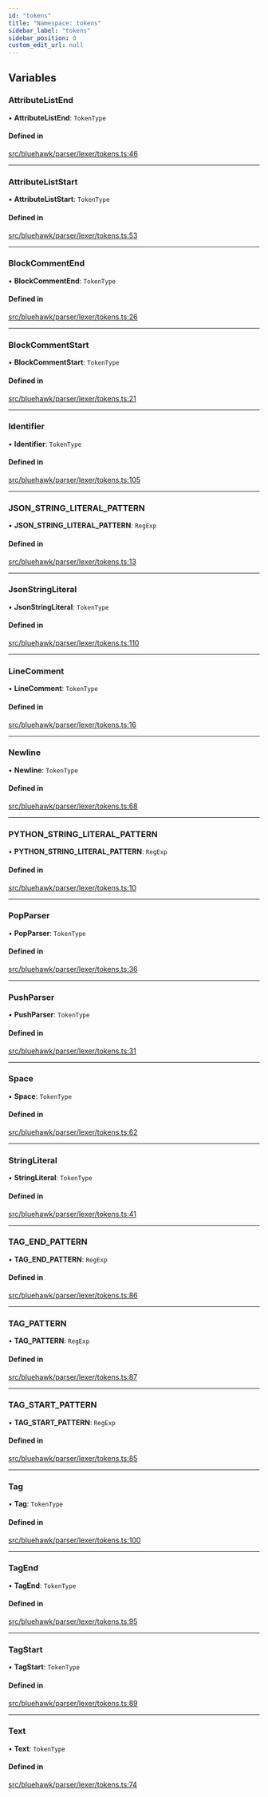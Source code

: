 ```yaml
---
id: "tokens"
title: "Namespace: tokens"
sidebar_label: "tokens"
sidebar_position: 0
custom_edit_url: null
---
```


## Variables

### AttributeListEnd

• **AttributeListEnd**: `TokenType`

#### Defined in

[src/bluehawk/parser/lexer/tokens.ts:46](https://github.com/mongodben/Bluehawk/blob/be77c09/src/bluehawk/parser/lexer/tokens.ts#L46)

___

### AttributeListStart

• **AttributeListStart**: `TokenType`

#### Defined in

[src/bluehawk/parser/lexer/tokens.ts:53](https://github.com/mongodben/Bluehawk/blob/be77c09/src/bluehawk/parser/lexer/tokens.ts#L53)

___

### BlockCommentEnd

• **BlockCommentEnd**: `TokenType`

#### Defined in

[src/bluehawk/parser/lexer/tokens.ts:26](https://github.com/mongodben/Bluehawk/blob/be77c09/src/bluehawk/parser/lexer/tokens.ts#L26)

___

### BlockCommentStart

• **BlockCommentStart**: `TokenType`

#### Defined in

[src/bluehawk/parser/lexer/tokens.ts:21](https://github.com/mongodben/Bluehawk/blob/be77c09/src/bluehawk/parser/lexer/tokens.ts#L21)

___

### Identifier

• **Identifier**: `TokenType`

#### Defined in

[src/bluehawk/parser/lexer/tokens.ts:105](https://github.com/mongodben/Bluehawk/blob/be77c09/src/bluehawk/parser/lexer/tokens.ts#L105)

___

### JSON\_STRING\_LITERAL\_PATTERN

• **JSON\_STRING\_LITERAL\_PATTERN**: `RegExp`

#### Defined in

[src/bluehawk/parser/lexer/tokens.ts:13](https://github.com/mongodben/Bluehawk/blob/be77c09/src/bluehawk/parser/lexer/tokens.ts#L13)

___

### JsonStringLiteral

• **JsonStringLiteral**: `TokenType`

#### Defined in

[src/bluehawk/parser/lexer/tokens.ts:110](https://github.com/mongodben/Bluehawk/blob/be77c09/src/bluehawk/parser/lexer/tokens.ts#L110)

___

### LineComment

• **LineComment**: `TokenType`

#### Defined in

[src/bluehawk/parser/lexer/tokens.ts:16](https://github.com/mongodben/Bluehawk/blob/be77c09/src/bluehawk/parser/lexer/tokens.ts#L16)

___

### Newline

• **Newline**: `TokenType`

#### Defined in

[src/bluehawk/parser/lexer/tokens.ts:68](https://github.com/mongodben/Bluehawk/blob/be77c09/src/bluehawk/parser/lexer/tokens.ts#L68)

___

### PYTHON\_STRING\_LITERAL\_PATTERN

• **PYTHON\_STRING\_LITERAL\_PATTERN**: `RegExp`

#### Defined in

[src/bluehawk/parser/lexer/tokens.ts:10](https://github.com/mongodben/Bluehawk/blob/be77c09/src/bluehawk/parser/lexer/tokens.ts#L10)

___

### PopParser

• **PopParser**: `TokenType`

#### Defined in

[src/bluehawk/parser/lexer/tokens.ts:36](https://github.com/mongodben/Bluehawk/blob/be77c09/src/bluehawk/parser/lexer/tokens.ts#L36)

___

### PushParser

• **PushParser**: `TokenType`

#### Defined in

[src/bluehawk/parser/lexer/tokens.ts:31](https://github.com/mongodben/Bluehawk/blob/be77c09/src/bluehawk/parser/lexer/tokens.ts#L31)

___

### Space

• **Space**: `TokenType`

#### Defined in

[src/bluehawk/parser/lexer/tokens.ts:62](https://github.com/mongodben/Bluehawk/blob/be77c09/src/bluehawk/parser/lexer/tokens.ts#L62)

___

### StringLiteral

• **StringLiteral**: `TokenType`

#### Defined in

[src/bluehawk/parser/lexer/tokens.ts:41](https://github.com/mongodben/Bluehawk/blob/be77c09/src/bluehawk/parser/lexer/tokens.ts#L41)

___

### TAG\_END\_PATTERN

• **TAG\_END\_PATTERN**: `RegExp`

#### Defined in

[src/bluehawk/parser/lexer/tokens.ts:86](https://github.com/mongodben/Bluehawk/blob/be77c09/src/bluehawk/parser/lexer/tokens.ts#L86)

___

### TAG\_PATTERN

• **TAG\_PATTERN**: `RegExp`

#### Defined in

[src/bluehawk/parser/lexer/tokens.ts:87](https://github.com/mongodben/Bluehawk/blob/be77c09/src/bluehawk/parser/lexer/tokens.ts#L87)

___

### TAG\_START\_PATTERN

• **TAG\_START\_PATTERN**: `RegExp`

#### Defined in

[src/bluehawk/parser/lexer/tokens.ts:85](https://github.com/mongodben/Bluehawk/blob/be77c09/src/bluehawk/parser/lexer/tokens.ts#L85)

___

### Tag

• **Tag**: `TokenType`

#### Defined in

[src/bluehawk/parser/lexer/tokens.ts:100](https://github.com/mongodben/Bluehawk/blob/be77c09/src/bluehawk/parser/lexer/tokens.ts#L100)

___

### TagEnd

• **TagEnd**: `TokenType`

#### Defined in

[src/bluehawk/parser/lexer/tokens.ts:95](https://github.com/mongodben/Bluehawk/blob/be77c09/src/bluehawk/parser/lexer/tokens.ts#L95)

___

### TagStart

• **TagStart**: `TokenType`

#### Defined in

[src/bluehawk/parser/lexer/tokens.ts:89](https://github.com/mongodben/Bluehawk/blob/be77c09/src/bluehawk/parser/lexer/tokens.ts#L89)

___

### Text

• **Text**: `TokenType`

#### Defined in

[src/bluehawk/parser/lexer/tokens.ts:74](https://github.com/mongodben/Bluehawk/blob/be77c09/src/bluehawk/parser/lexer/tokens.ts#L74)
